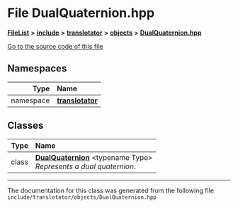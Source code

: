 

# File DualQuaternion.hpp



[**FileList**](files.md) **>** [**include**](dir_d44c64559bbebec7f509842c48db8b23.md) **>** [**translotator**](dir_ffa3503b73a46a1fbf73d754da62ba14.md) **>** [**objects**](dir_d5306d4012edd8106bd4452d9b4e4e98.md) **>** [**DualQuaternion.hpp**](DualQuaternion_8hpp.md)

[Go to the source code of this file](DualQuaternion_8hpp_source.md)
















## Namespaces

| Type | Name |
| ---: | :--- |
| namespace | [**translotator**](namespacetranslotator.md) <br> |


## Classes

| Type | Name |
| ---: | :--- |
| class | [**DualQuaternion**](classtranslotator_1_1DualQuaternion.md) &lt;typename Type&gt;<br>_Represents a dual quaternion._  |



















































------------------------------
The documentation for this class was generated from the following file `include/translotator/objects/DualQuaternion.hpp`

